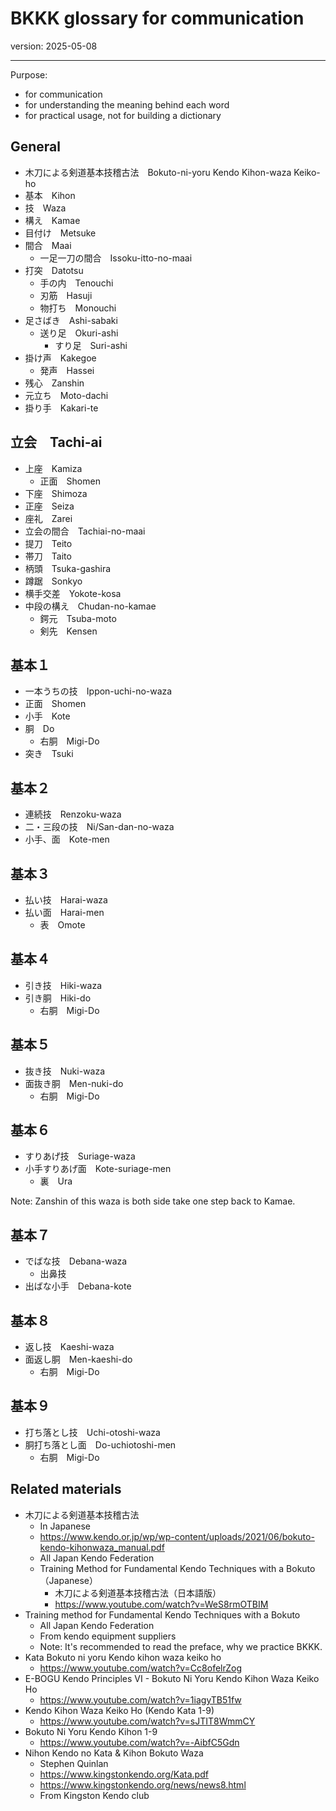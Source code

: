 # BKKK glossary for communication

version: 2025-05-08

----

Purpose:

- for communication
- for understanding the meaning behind each word
- for practical usage, not for building a dictionary


## General

- 木刀による剣道基本技稽古法　Bokuto-ni-yoru Kendo Kihon-waza Keiko-ho
- 基本　Kihon
- 技　Waza
- 構え　Kamae
- 目付け　Metsuke
- 間合　Maai
	- 一足一刀の間合　Issoku-itto-no-maai
- 打突　Datotsu
	- 手の内　Tenouchi
	- 刃筋　Hasuji
	- 物打ち　Monouchi
- 足さばき　Ashi-sabaki
	- 送り足　Okuri-ashi
		- すり足　Suri-ashi
- 掛け声　Kakegoe
	- 発声　Hassei
- 残心　Zanshin
- 元立ち　Moto-dachi
- 掛り手　Kakari-te


## 立会　Tachi-ai

- 上座　Kamiza
	- 正面　Shomen
- 下座　Shimoza
- 正座　Seiza
- 座礼　Zarei
- 立会の間合　Tachiai-no-maai
- 提刀　Teito
- 帯刀　Taito
- 柄頭　Tsuka-gashira
- 蹲踞　Sonkyo
- 横手交差　Yokote-kosa
- 中段の構え　Chudan-no-kamae
	- 鍔元　Tsuba-moto
	- 剣先　Kensen
## 基本１

- 一本うちの技　Ippon-uchi-no-waza
- 正面　Shomen
- 小手　Kote
- 胴　Do
	- 右胴　Migi-Do
- 突き　Tsuki
## 基本２

- 連続技　Renzoku-waza
- 二・三段の技　Ni/San-dan-no-waza
- 小手、面　Kote-men

## 基本３

- 払い技　Harai-waza
- 払い面　Harai-men
	- 表　Omote

## 基本４

- 引き技　Hiki-waza
- 引き胴　Hiki-do
	- 右胴　Migi-Do
## 基本５

- 抜き技　Nuki-waza
- 面抜き胴　Men-nuki-do
	- 右胴　Migi-Do

## 基本６

- すりあげ技　Suriage-waza
- 小手すりあげ面　Kote-suriage-men
	- 裏　Ura

Note: Zanshin of this waza is both side take one step back to Kamae.
## 基本７

- でばな技　Debana-waza
	- 出鼻技
- 出ばな小手　Debana-kote

## 基本８

- 返し技　Kaeshi-waza
- 面返し胴　Men-kaeshi-do
	- 右胴　Migi-Do
## 基本９

- 打ち落とし技　Uchi-otoshi-waza
- 胴打ち落とし面　Do-uchiotoshi-men
	- 右胴　Migi-Do

## Related materials

- 木刀による剣道基本技稽古法
	- In Japanese
	- https://www.kendo.or.jp/wp/wp-content/uploads/2021/06/bokuto-kendo-kihonwaza_manual.pdf
	- All Japan Kendo Federation
	- Training Method for Fundamental Kendo Techniques with a Bokuto （Japanese）
		- 木刀による剣道基本技稽古法（日本語版）
		- https://www.youtube.com/watch?v=WeS8rmOTBIM
- Training method for Fundamental Kendo Techniques with a Bokuto
	- All Japan Kendo Federation
	- From kendo equipment suppliers
	- Note: It's recommended to read the preface, why we practice BKKK.
- Kata Bokuto ni yoru Kendo kihon waza keiko ho
	- https://www.youtube.com/watch?v=Cc8ofelrZog
- E-BOGU Kendo Principles VI - Bokuto Ni Yoru Kendo Kihon Waza Keiko Ho
	- https://www.youtube.com/watch?v=1iagyTB51fw
- Kendo Kihon Waza Keiko Ho (Kendo Kata 1-9)
	- https://www.youtube.com/watch?v=sJTIT8WmmCY
- Bokuto Ni Yoru Kendo Kihon 1-9
	- https://www.youtube.com/watch?v=-AibfC5Gdn
- Nihon Kendo no Kata & Kihon Bokuto Waza
	- Stephen Quinlan
	- https://www.kingstonkendo.org/Kata.pdf
	- https://www.kingstonkendo.org/news/news8.html
	- From Kingston Kendo club
